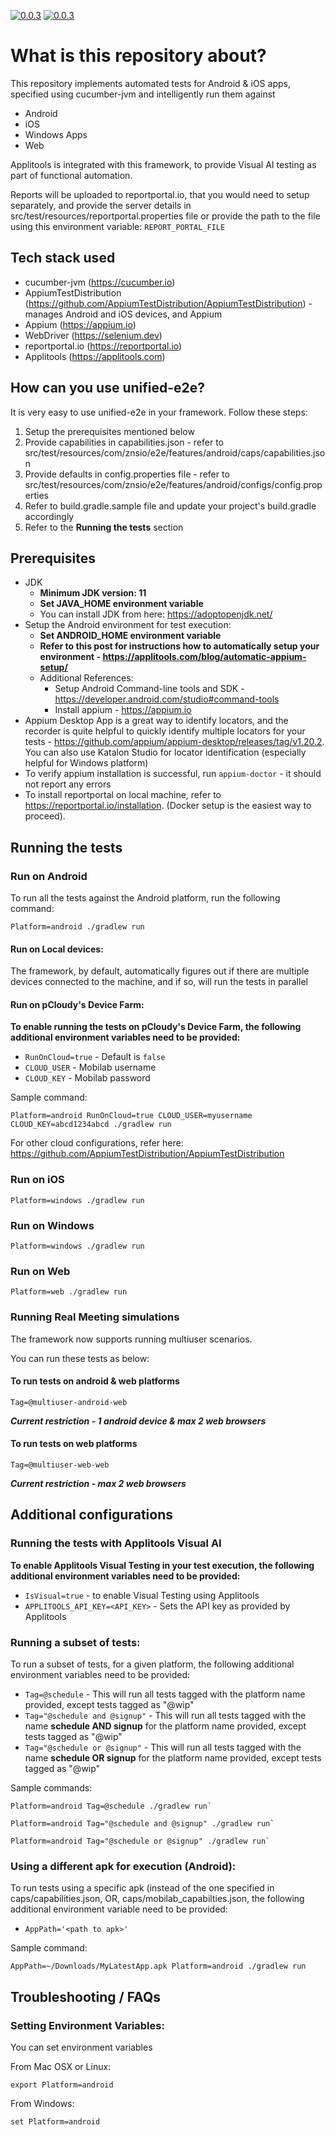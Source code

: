 [![0.0.3](https://jitpack.io/v/znsio/unified-e2e.svg)](https://jitpack.io/#znsio/unified-e2e)
[![0.0.3](https://jitci.com/gh/znsio/unified-e2e/svg)](https://jitci.com/gh/znsio/unified-e2e)


# What is this repository about?

This repository implements automated tests for Android & iOS apps, specified using cucumber-jvm and intelligently run
them against

* Android
* iOS
* Windows Apps
* Web

Applitools is integrated with this framework, to provide Visual AI testing as part of functional automation.

Reports will be uploaded to reportportal.io, that you would need to setup separately, and provide the server details in
src/test/resources/reportportal.properties file or provide the path to the file using this environment
variable: `REPORT_PORTAL_FILE`

## Tech stack used

* cucumber-jvm (https://cucumber.io)
* AppiumTestDistribution (https://github.com/AppiumTestDistribution/AppiumTestDistribution) -manages Android and iOS
  devices, and Appium
* Appium (https://appium.io)
* WebDriver (https://selenium.dev)
* reportportal.io (https://reportportal.io)
* Applitools (https://applitools.com)

## How can you use unified-e2e?
It is very easy to use unified-e2e in your framework.
Follow these steps:
1. Setup the prerequisites mentioned below
1. Provide capabilities in capabilities.json - refer to src/test/resources/com/znsio/e2e/features/android/caps/capabilities.json
1. Provide defaults in config.properties file - refer to src/test/resources/com/znsio/e2e/features/android/configs/config.properties
1. Refer to build.gradle.sample file and update your project's build.gradle accordingly
1. Refer to the **Running the tests** section

## Prerequisites

* JDK
  * **Minimum JDK version: 11**
  * **Set JAVA_HOME environment variable**
  * You can install JDK from here: https://adoptopenjdk.net/
* Setup the Android environment for test execution:
  * **Set ANDROID_HOME environment variable**
  * **Refer to this post for instructions how to automatically setup your environment - https://applitools.com/blog/automatic-appium-setup/**
  * Additional References:
    * Setup Android Command-line tools and SDK - https://developer.android.com/studio#command-tools
    * Install appium - https://appium.io
* Appium Desktop App is a great way to identify locators, and the recorder is quite helpful to quickly identify multiple
  locators for your tests - https://github.com/appium/appium-desktop/releases/tag/v1.20.2. You can also use Katalon
  Studio for locator identification (especially helpful for Windows platform)
* To verify appium installation is successful, run
  `appium-doctor` - it should not report any errors
* To install reportportal on local machine, refer to https://reportportal.io/installation. (Docker setup is the easiest way to proceed).

## Running the tests

### Run on Android

To run all the tests against the Android platform, run the following command:

    Platform=android ./gradlew run

#### Run on Local devices:

The framework, by default, automatically figures out if there are multiple devices connected to the machine, and if so,
will run the tests in parallel

#### Run on pCloudy's Device Farm:

**To enable running the tests on pCloudy's Device Farm, the following additional environment variables need to be provided:**

* `RunOnCloud=true` - Default is `false`
* `CLOUD_USER` - Mobilab username
* `CLOUD_KEY` - Mobilab password

Sample command:

    Platform=android RunOnCloud=true CLOUD_USER=myusername CLOUD_KEY=abcd1234abcd ./gradlew run

For other cloud configurations, refer here: https://github.com/AppiumTestDistribution/AppiumTestDistribution

### Run on iOS

    Platform=windows ./gradlew run

### Run on Windows

    Platform=windows ./gradlew run

### Run on Web

    Platform=web ./gradlew run

### Running Real Meeting simulations

The framework now supports running multiuser scenarios.

You can run these tests as below:

#### To run tests on **android & web** platforms

    Tag=@multiuser-android-web

**_Current restriction - 1 android device & max 2 web browsers_**

#### To run tests on **web** platforms

    Tag=@multiuser-web-web 

**_Current restriction - max 2 web browsers_**

## Additional configurations

### Running the tests with Applitools Visual AI

**To enable Applitools Visual Testing in your test execution, the following additional environment variables need to be
provided:**

* `IsVisual=true` - to enable Visual Testing using Applitools
* `APPLITOOLS_API_KEY=<API_KEY>` - Sets the API key as provided by Applitools

### Running a subset of tests:

To run a subset of tests, for a given platform, the following additional environment variables need to be provided:

* `Tag=@schedule` - This will run all tests tagged with the platform name provided, except tests tagged as "@wip"
* `Tag="@schedule and @signup"` - This will run all tests tagged with the name **schedule AND signup** for the platform
  name provided, except tests tagged as "@wip"
* `Tag="@schedule or @signup"` - This will run all tests tagged with the name **schedule OR signup** for the platform
  name provided, except tests tagged as "@wip"

Sample commands:

    Platform=android Tag=@schedule ./gradlew run`

    Platform=android Tag="@schedule and @signup" ./gradlew run`

    Platform=android Tag="@schedule or @signup" ./gradlew run`

### Using a different apk for execution (Android):

To run tests using a specific apk (instead of the one specified in caps/capabilities.json, OR,
caps/mobilab_capabilties.json, the following additional environment variable need to be provided:

* `AppPath='<path to apk>'`

Sample command:

    AppPath=~/Downloads/MyLatestApp.apk Platform=android ./gradlew run

## Troubleshooting / FAQs

### Setting Environment Variables:

You can set environment variables

From Mac OSX or Linux:

    export Platform=android

From Windows:

    set Platform=android
